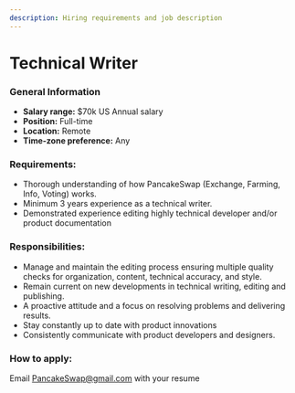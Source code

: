 ```yaml
---
description: Hiring requirements and job description
---
```


# Technical Writer

### **General Information**

* **Salary range:** $70k US Annual salary
* **Position:** Full-time
* **Location:** Remote
* **Time-zone preference:** Any

### Requirements:

* Thorough understanding of how PancakeSwap (Exchange, Farming, Info, Voting) works.
* Minimum 3 years experience as a technical writer.
* Demonstrated experience editing highly technical developer and/or product documentation

### Responsibilities:

* Manage and maintain the editing process ensuring multiple quality checks for organization, content, technical accuracy, and style.
* Remain current on new developments in technical writing, editing and publishing.
* A proactive attitude and a focus on resolving problems and delivering results.
* Stay constantly up to date with product innovations
* Consistently communicate with product developers and designers.

### How to apply:

Email PancakeSwap@gmail.com with your resume
